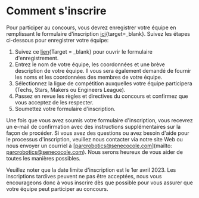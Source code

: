 # Comment s'inscrire

Pour participer au concours, vous devrez enregistrer votre équipe en remplissant le formulaire d'inscription [ici](https://google.com){target=_blank}. Suivez les étapes ci-dessous pour enregistrer votre équipe:

1. Suivez ce [lien](https://google.com){Target = _blank} pour ouvrir le formulaire d'enregistrement.
2. Entrez le nom de votre équipe, les coordonnées et une brève description de votre équipe. Il vous sera également demandé de fournir les noms et les coordonnées des membres de votre équipe.
3. Sélectionnez la ligue de compétition auxquelles votre équipe participera (Techs, Stars, Makers ou Engineers League).
4. Passez en revue les règles et directives du concours et confirmez que vous acceptez de les respecter.
5. Soumettez votre formulaire d'inscription.

Une fois que vous avez soumis votre formulaire d'inscription, vous recevrez un e-mail de confirmation avec des instructions supplémentaires sur la façon de procéder. Si vous avez des questions ou avez besoin d'aide pour le processus d'inscription, veuillez nous contacter via notre site Web ou nous envoyer un courriel à [parcrobotics@senecocole.com](mailto: parcrobotics@senecocole.com). Nous serons heureux de vous aider de toutes les manières possibles.

Veuillez noter que la date limite d'inscription est le 1er avril 2023. Les inscriptions tardives peuvent ne pas être acceptées, nous vous encourageons donc à vous inscrire dès que possible pour vous assurer que votre équipe peut participer au concours.
